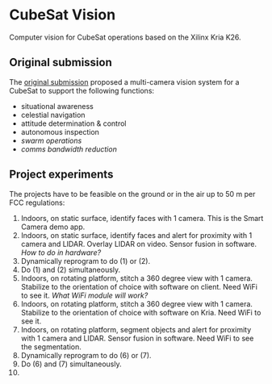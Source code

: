 # CubeSat Vision

Computer vision for CubeSat operations based on the Xilinx Kria K26.

## Original submission

The [original submission](https://www.hackster.io/contests/xilinxadaptivecomputing2021/hardware_applications/14401) proposed a multi-camera vision system for a CubeSat to support the following functions:
* situational awareness
* celestial navigation
* attitude determination & control
* autonomous inspection
* _swarm operations_
* _comms bandwidth reduction_

## Project experiments

The projects have to be feasible on the ground or in the air up to 50 m per FCC regulations:
1. Indoors, on static surface, identify faces with 1 camera. This is the Smart Camera demo app. 
2. Indoors, on static surface, identify faces and alert for proximity with 1 camera and LIDAR. Overlay LIDAR on video. Sensor fusion in software. _How to do in hardware?_ 
3. Dynamically reprogram to do (1) or (2).
4. Do (1) and (2) simultaneously.
5. Indoors, on rotating platform, stitch a 360 degree view with 1 camera. Stabilize to the orientation of choice with software on client. Need WiFi to see it. _What WiFi module will work?_
6. Indoors, on rotating platform, stitch a 360 degree view with 1 camera. Stabilize to the orientation of choice with software on Kria. Need WiFi to see it. 
7. Indoors, on rotating platform, segment objects and alert for proximity with 1 camera and LIDAR. Sensor fusion in software. Need WiFi to see the segmentation. 
8. Dynamically reprogram to do (6) or (7).
9. Do (6) and (7) simultaneously.
10. 
